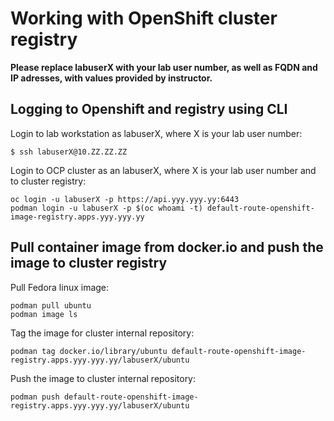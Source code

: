 # Working with OpenShift cluster registry

**Please replace labuserX with your lab user number, as well as FQDN and IP adresses, with values provided by instructor.**

## Logging to Openshift and registry using CLI

Login to lab workstation as labuserX, where X is your lab user number:
```
$ ssh labuserX@10.ZZ.ZZ.ZZ
```

Login to OCP cluster as an labuserX, where X is your lab user number and to cluster registry:
```
oc login -u labuserX -p https://api.yyy.yyy.yy:6443
podman login -u labuserX -p $(oc whoami -t) default-route-openshift-image-registry.apps.yyy.yyy.yy
```

## Pull container image from docker.io and push the image to cluster registry

Pull Fedora linux image:
```
podman pull ubuntu
podman image ls
```

Tag the image for cluster internal repository:
```
podman tag docker.io/library/ubuntu default-route-openshift-image-registry.apps.yyy.yyy.yy/labuserX/ubuntu
```

Push the image to cluster internal repository:
```
podman push default-route-openshift-image-registry.apps.yyy.yyy.yy/labuserX/ubuntu
```
